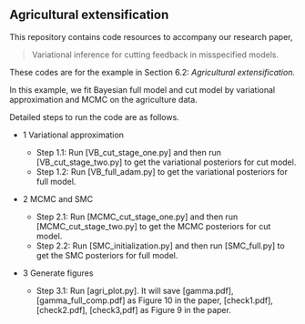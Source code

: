 ## Agricultural extensification

This repository contains code resources to accompany our research paper,

>Variational inference for cutting feedback in misspecified models.

These codes are for the example in Section 6.2: *Agricultural extensification.*

In this example, we fit Bayesian full model and cut model by variational approximation and MCMC on the agriculture data.

Detailed steps to run the code are as follows.

- 1 Variational approximation

  + Step 1.1: Run [VB_cut_stage_one.py] and then run [VB_cut_stage_two.py] to get the variational posteriors for cut model.
  + Step 1.2: Run [VB_full_adam.py] to get the variational posteriors for full model.

- 2 MCMC and SMC

   + Step 2.1: Run [MCMC_cut_stage_one.py] and then run [MCMC_cut_stage_two.py] to get the MCMC posteriors for cut model.
   + Step 2.2: Run [SMC_initialization.py] and then run [SMC_full.py] to get the SMC posteriors for full model.

- 3 Generate figures

   + Step 3.1: Run [agri_plot.py]. It will save [gamma.pdf], [gamma_full_comp.pdf] as Figure 10 in the paper, [check1.pdf], [check2.pdf], [check3,pdf] as Figure 9 in the paper. 